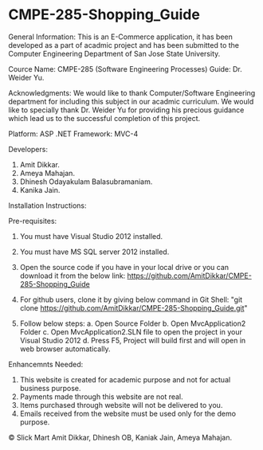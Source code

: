 CMPE-285-Shopping_Guide
=======================

General Information:
This is an E-Commerce application, it has been developed as a part of acadmic project and has been submitted to the Computer Engineering Department of San Jose State University.

Cource Name: CMPE-285 (Software Engineering Processes)
Guide: Dr. Weider Yu.

Acknowledgments:
We would like to thank Computer/Software Engineering department for including this subject in our acadmic 
curriculum. We would like to specially thank Dr. Weider Yu for providing his precious guidance which 
lead us to the successful completion of this project.

Platform: ASP .NET
Framework: MVC-4

Developers:
1. Amit Dikkar.
2. Ameya Mahajan.
3. Dhinesh Odayakulam Balasubramaniam.
4. Kanika Jain.

Installation Instructions:

Pre-requisites:
1. You must have Visual Studio 2012 installed.
2. You must have MS SQL server 2012 installed.

1. Open the source code if you have in your local drive or you can download it from the below link:
https://github.com/AmitDikkar/CMPE-285-Shopping_Guide

2. For github users, clone it by giving below command in Git Shell:
"git clone https://github.com/AmitDikkar/CMPE-285-Shopping_Guide.git"

3. Follow below steps:
	a. Open Source Folder
	b. Open MvcApplication2 Folder
	c. Open MvcApplication2.SLN file to open the project in your Visual Studio 2012
	d. Press F5, Project will build first and will open in web browser automatically.

Enhancemnts Needed:
1. This website is created for academic purpose and not for actual business purpose.
2. Payments made through this website are not real.
3. Items purchased through website will not be delivered to you.
4. Emails received from the website must be used only for the demo purpose.


© Slick Mart
Amit Dikkar, Dhinesh OB, Kaniak Jain, Ameya Mahajan.
